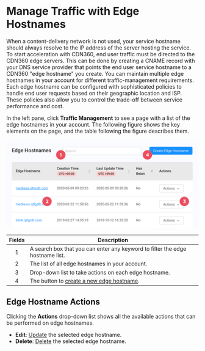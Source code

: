 # Manage Traffic with Edge Hostnames

When a content-delivery network is not used, your service hostname should always resolve to the IP address of the server hosting the service. To start acceleration with CDN360, end user traffic must be directed to the CDN360 edge servers. This can be done by creating a CNAME record with your DNS service provider that points the end user service hostname to a CDN360 "edge hostname" you create. You can maintain multiple edge hostnames in your account for different traffic-management requirements. Each edge hostname can be configured with sophisticated policies to handle end user requests based on their geographic location and ISP. These policies also allow you to control the trade-off between service performance and cost.

In the left pane, click **Traffic Management** to see a page with a list of the edge hostnames in your account. The following figure shows the key elements on the page, and the table following the figure describes them.

<p align=center><img src="/docs/resources/images/traffic-management/traffic-management-w-numbers.png" alt="edge hostname overview"></p>

| **Fields**   | **Description**                                                                        |
| :----------: | ---------------------------------------------------------------------------------------|
| 1            | A search box that you can enter any keyword to filter the edge hostname list.          |
| 2            | The list of all edge hostnames in your account.                                        |
| 3            | Drop-down list to take actions on each edge hostname.                                  |
| 4            | The button to [create a new edge hostname](</docs/portal/traffic-management/creating-edge-hostname.md>).    |

## Edge Hostname Actions
Clicking the **Actions** drop-down list shows all the available actions that can be performed on edge hostnames.
- **Edit**: [Update](</docs/portal/traffic-management/editing-edge-hostname.md>) the selected edge hostname.
- **Delete**: [Delete](</docs/portal/traffic-management/deleting-edge-hostname.md>) the selected edge hostname.
